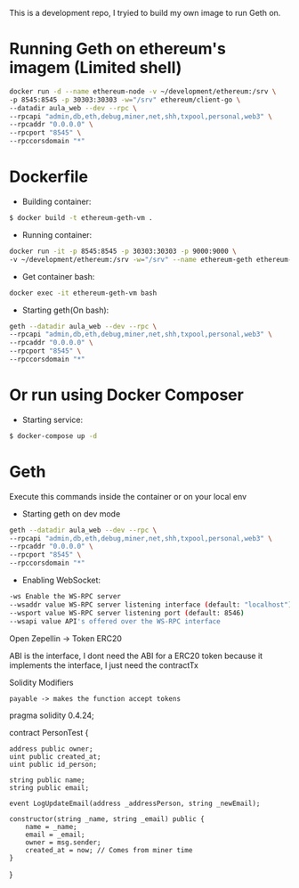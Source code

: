 This is a development repo, I tryied to build my own image to run Geth on.

# Running Geth on ethereum's imagem (Limited shell)
```sh
docker run -d --name ethereum-node -v ~/development/ethereum:/srv \
-p 8545:8545 -p 30303:30303 -w="/srv" ethereum/client-go \
--datadir aula_web --dev --rpc \
--rpcapi "admin,db,eth,debug,miner,net,shh,txpool,personal,web3" \
--rpcaddr "0.0.0.0" \
--rpcport "8545" \
--rpccorsdomain "*" 
```

# Dockerfile  

- Building container:  
```sh
$ docker build -t ethereum-geth-vm .
```

- Running container:  
```sh
docker run -it -p 8545:8545 -p 30303:30303 -p 9000:9000 \
-v ~/development/ethereum:/srv -w="/srv" --name ethereum-geth ethereum-geth-vm bash
```

- Get container bash:  

```sh
docker exec -it ethereum-geth-vm bash
```

- Starting geth(On bash):  

```sh
geth --datadir aula_web --dev --rpc \
--rpcapi "admin,db,eth,debug,miner,net,shh,txpool,personal,web3" \
--rpcaddr "0.0.0.0" \
--rpcport "8545" \
--rpccorsdomain "*" 
```

# Or run using Docker Composer  

- Starting service:  
```sh
$ docker-compose up -d
```

# Geth  

Execute this commands inside the container or on your local env  
- Starting geth on dev mode  

```sh
geth --datadir aula_web --dev --rpc \
--rpcapi "admin,db,eth,debug,miner,net,shh,txpool,personal,web3" \
--rpcaddr "0.0.0.0" \
--rpcport "8545" \
--rpccorsdomain "*" 
```

- Enabling WebSocket:  
```sh
-ws Enable the WS-RPC server
--wsaddr value WS-RPC server listening interface (default: "localhost")
--wsport value WS-RPC server listening port (default: 8546)
--wsapi value API's offered over the WS-RPC interface 
```

Open Zepellin -> Token ERC20

ABI is the interface, I dont need the ABI for a ERC20 token because it implements the interface,
I just need the contractTx


Solidity Modifiers

    payable -> makes the function accept tokens

pragma solidity 0.4.24;

contract PersonTest {
    
    address public owner;
    uint public created_at;
    uint public id_person;
    
    string public name;
    string public email;
    
    event LogUpdateEmail(address _addressPerson, string _newEmail);
    
    constructor(string _name, string _email) public {
        name = _name;
        email = _email;
        owner = msg.sender;
        created_at = now; // Comes from miner time
    }
}